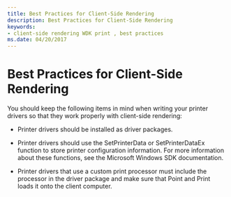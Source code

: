 ```yaml
---
title: Best Practices for Client-Side Rendering
description: Best Practices for Client-Side Rendering
keywords:
- client-side rendering WDK print , best practices
ms.date: 04/20/2017
---
```


# Best Practices for Client-Side Rendering


You should keep the following items in mind when writing your printer drivers so that they work properly with client-side rendering:

-   Printer drivers should be installed as driver packages.

-   Printer drivers should use the SetPrinterData or SetPrinterDataEx function to store printer configuration information. For more information about these functions, see the Microsoft Windows SDK documentation.

-   Printer drivers that use a custom print processor must include the processor in the driver package and make sure that Point and Print loads it onto the client computer.

 

 




